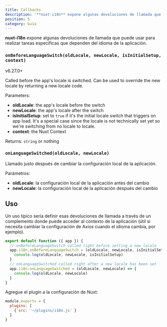 ```yaml
---
title: Callbacks
description: '**nuxt-i18n** expone algunas devoluciones de llamada que puede usar para realizar tareas específicas que dependen del idioma de la aplicación.'
position: 5
category: Guía
---
```


**nuxt-i18n** expone algunas devoluciones de llamada que puede usar para realizar tareas específicas que dependen del idioma de la aplicación.

### `onBeforeLanguageSwitch(oldLocale, newLocale, isInitialSetup, context)`

<badge>v6.27.0+</badge>

Called before the app's locale is switched. Can be used to override the new locale by returning a new locale code.

Parameters:

* **oldLocale**: the app's locale before the switch
* **newLocale**: the app's locale after the switch
* **isInitialSetup**: set to `true` if it's the initial locale switch that triggers on app load. It's a special case since the locale is not technically set yet so we're switching from no locale to locale.
* **context**: the Nuxt Context

Returns: `string` or nothing

### `onLanguageSwitched(oldLocale, newLocale)`

Llamado justo después de cambiar la configuración local de la aplicación.

Parámetros:

* **oldLocale**: la configuración local de la aplicación antes del cambio
* **newLocale**: la configuración local de la aplicación después del cambio

## Uso

 Un uso típico sería definir esas devoluciones de llamada a través de un complemento donde puede acceder al contexto de la aplicación \(útil si necesita cambiar la configuración de Axios cuando el idioma cambia, por ejemplo\).

```js {}[/plugins/i18n.js]
export default function ({ app }) {
  // onBeforeLanguageSwitch called right before setting a new locale
  app.i18n.onBeforeLanguageSwitch = (oldLocale, newLocale, isInitialSetup, context) => {
    console.log(oldLocale, newLocale, isInitialSetup)
  }
  // onLanguageSwitched called right after a new locale has been set
  app.i18n.onLanguageSwitched = (oldLocale, newLocale) => {
    console.log(oldLocale, newLocale)
  }
}
```

Agregue el plugin a la configuración de Nuxt:

```js {}[nuxt.config.js]
module.exports = {
  plugins: [
    { src: '~/plugins/i18n.js' }
  ]
}
```
